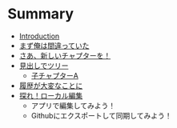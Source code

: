 # Summary

* [Introduction](README.md)
* [まず俺は間違っていた](chapter1.md)
* [さあ、新しいチャプターを！](chapter2.md)
* [見出しでツリー](chapter3.md)
   * [子チャプターA](chapter3-1.md)
* [履歴が大変なことに](chapter4.md)
* [探れ！ローカル編集](chapter5md.md)
    * アプリで編集してみよう！
    * Githubにエクスポートして同期してみよう！
